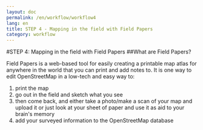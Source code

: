 ```yaml
---
layout: doc
permalink: /en/workflow/workflow4 
lang: en
title: STEP 4 - Mapping in the field with Field Papers
category: workflow
---
```


#STEP 4: Mapping in the field with Field Papers
##What are Field Papers?

Field Papers is a web-based tool for easily creating a printable map atlas for anywhere in the world that you can print and add notes to.
It is one way to edit OpenStreetMap in a low-tech and easy way to:

1. print the map 
2. go out in the field and sketch what you see
3. then come back, and either take a photo/make a scan of your map and upload it or just look at your sheet of paper and use it as aid to your brain's memory
4. add your surveyed information to the OpenStreetMap database

